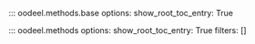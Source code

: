 ::: oodeel.methods.base
    options:
        show_root_toc_entry: True

::: oodeel.methods
    options:
        show_root_toc_entry: True
        filters: []
